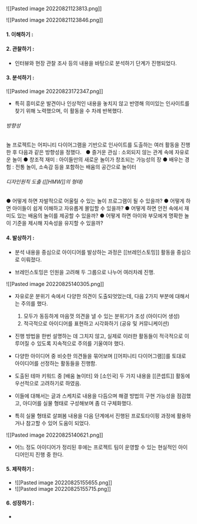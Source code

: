 

![[Pasted image 20220821123813.png]]



![[Pasted image 20220821123846.png]]




#### 1. 이해하기 : 


#### 2. 관찰하기 : 
- 인터뷰와 현장 관찰 조사 등의 내용을 바탕으로 분석하기 단계가 진행되었다. 

#### 3. 분석하기 : 
![[Pasted image 20220823172347.png]]

- 특히 흥미로운 발견이나 인상적인 내용을 놓치지 않고 반영해 의미있는 인사이트를 찾기 위해 노력했으며, 이 활동을 수 차례 반복했다. 



###### 방향성

놀 프로젝트는 어피니티 다이어그램을 기반으로 인사이트를 도출하는 여러 활동을 진행한 후 다음과 같은 방향성을 정했다.
    
● 즐거운 관심 : 소외되지 않는 관계 속에 자유로운 놀이
● 창조적 재미 : 아이들만의 새로운 놀이가 창조되는 가능성의 장
● 배우는 경험 : 전통 놀이, 소속감 등을 포함하는 배움의 공간으로 놀이터


###### 디자인원칙 도출 ([[HMW]]의 형태)

● 어떻게 하면 자발적으로 어울릴 수 있는 놀이 프로그램이 될 수 있을까?
● 어떻게 하면 아이들이 쉽게 이해하고 자유롭게 몰입할 수 있을까?
● 어떻게 하면 안전 속에서 재미도 있는 배움의 놀이를 제공할 수 있을까?
● 어떻게 하면 아이와 부모에게 명확한 놀이 기준을 제시해 지속성을 유지할 수 있을까? 




#### 4. 발상하기 : 
- 분석 내용을 중심으로 아이디어를 발상하는 과정은 [[브레인스토밍]] 활동을 중심으로 이뤄졌다. 

- 브레인스토밍은 인원을 고려해 두 그룹으로 나누어 여러차례 진행. 


![[Pasted image 20220825140305.png]]

- 자유로운 분위기 속에서 다양한 의견이 도출되엇었는데, 다음 2가지 부분에 대해서는 주의를 했다. 




	1. 모두가 동등하게 마음껏 의견을 낼 수 있는 분위기가 조성 (아이디어 생성)
	2. 적극적으로 아이디어를 표현하고 시각화하기 (공유 및 커뮤니케이션)



- 진행 방법을 한번 설명하는 데 그치지 않고, 실제로 이러한 활동들이 적극적으로 이루어질 수 있도록 지속적으로 주의를 기울여야 했다. 

- 다양한 아이디어 중 비슷한 의견들을 묶어보며 [[어피니티 다이어그램]]를 토대로 아이디어를 선정하는 활동들을 진행함.  

- 도출된 테마 키워드 중 [배움 놀이터] 와 [소인국] 두 가지 내용을 [[콘셉트]] 활동에 우선적으로 고려하기로 하였음.

- 이들에 대해서는 글과 스케치로 내용을 다듬으며 해결 방법의 구현 가능성을 점검했고, 아디어를 실물 형태로 구성해보며 좀 더 구체화했다. 

- 특히 실물 형태로 살펴봄 내용을 다음 단계에서 진행된 프로토타이핑 과정에 활용하거나 참고할 수 있어 도움이 되었다. 


![[Pasted image 20220825140621.png]]



- 어느 정도 아이디어가 정리된 후에는 프로젝트 팀이 운영할 수 있는 현실적인 아이디어인지 진행 중 한다.



#### 5. 제작하기 : 
- ![[Pasted image 20220825155655.png]]
- ![[Pasted image 20220825155715.png]] 
#### 6. 성장하기 : 
- 